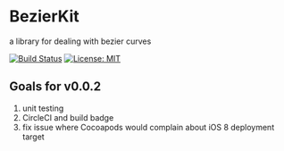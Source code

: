 # BezierKit
a library for dealing with bezier curves

[![Build Status](https://travis-ci.org/hfutrell/BezierKit.svg?branch=master)](https://travis-ci.org/hfutrell/BezierKit)
[![License: MIT](https://img.shields.io/badge/License-MIT-yellow.svg)](https://opensource.org/licenses/MIT)

## Goals for v0.0.2
1. unit testing
2. CircleCI and build badge
3. fix issue where Cocoapods would complain about iOS 8 deployment target
